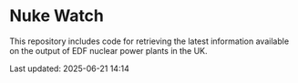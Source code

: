 # Nuke Watch

This repository includes code for retrieving the latest information available on the output of EDF nuclear power plants in the UK.

Last updated: 2025-06-21 14:14